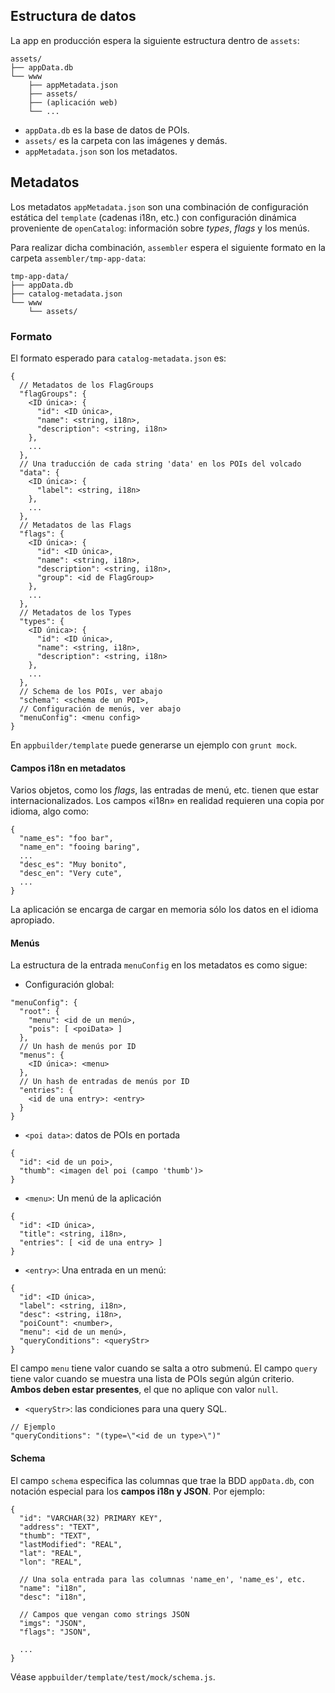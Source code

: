 ## Estructura de datos

La app en producción espera la siguiente estructura dentro de `assets`:

    assets/
    ├── appData.db
    └── www
        ├── appMetadata.json
        ├── assets/
        ├── (aplicación web)
        └── ...

* `appData.db` es la base de datos de POIs.
* `assets/` es la carpeta con las imágenes y demás.
* `appMetadata.json` son los metadatos.

## Metadatos
Los metadatos `appMetadata.json` son una combinación de configuración estática del `template` (cadenas i18n, etc.) con configuración dinámica proveniente de `openCatalog`: información sobre *types*, *flags* y los menús.

Para realizar dicha combinación, `assembler` espera el siguiente formato en la carpeta `assembler/tmp-app-data`:

    tmp-app-data/
    ├── appData.db
    ├── catalog-metadata.json
    └── www
        └── assets/

### Formato
El formato esperado para `catalog-metadata.json` es:

    {
      // Metadatos de los FlagGroups
      "flagGroups": {
        <ID única>: {
          "id": <ID única>,
          "name": <string, i18n>,
          "description": <string, i18n>
        },
        ...
      },
      // Una traducción de cada string 'data' en los POIs del volcado
      "data": {
        <ID única>: {
          "label": <string, i18n>
        },
        ...
      },
      // Metadatos de las Flags
      "flags": { 
        <ID única>: {
          "id": <ID única>,
          "name": <string, i18n>,
          "description": <string, i18n>,
          "group": <id de FlagGroup>
        },
        ...
      },
      // Metadatos de los Types
      "types": {
        <ID única>: {
          "id": <ID única>,
          "name": <string, i18n>,
          "description": <string, i18n>
        },
        ...
      },
      // Schema de los POIs, ver abajo
      "schema": <schema de un POI>,
      // Configuración de menús, ver abajo
      "menuConfig": <menu config>
    }

En `appbuilder/template` puede generarse un ejemplo con `grunt mock`.

#### Campos i18n en metadatos
Varios objetos, como los *flags*, las entradas de menú, etc. tienen que estar internacionalizados. Los campos «i18n» en realidad requieren una copia por idioma, algo como:

    {
      "name_es": "foo bar",
      "name_en": "fooing baring",
      ...
      "desc_es": "Muy bonito",
      "desc_en": "Very cute",
      ...
    }
La aplicación se encarga de cargar en memoria sólo los datos en el idioma apropiado.

#### Menús
La estructura de la entrada `menuConfig` en los metadatos es como sigue:

* Configuración global:

```
"menuConfig": {
  "root": {
    "menu": <id de un menú>,
    "pois": [ <poiData> ]
  },
  // Un hash de menús por ID
  "menus": {
    <ID única>: <menu>  
  },
  // Un hash de entradas de menús por ID
  "entries": {
    <id de una entry>: <entry>
  }
}
```

* `<poi data>`: datos de POIs en portada

```
{
  "id": <id de un poi>,
  "thumb": <imagen del poi (campo 'thumb')>
}
```

* `<menu>`: Un menú de la aplicación

```
{
  "id": <ID única>,
  "title": <string, i18n>,
  "entries": [ <id de una entry> ]
}
```

* `<entry>`: Una entrada en un menú:

```
{
  "id": <ID única>,
  "label": <string, i18n>,
  "desc": <string, i18n>,
  "poiCount": <number>,
  "menu": <id de un menú>,
  "queryConditions": <queryStr>
}
```
El campo `menu` tiene valor cuando se salta a otro submenú. El campo `query` tiene valor cuando se muestra una lista de POIs según algún criterio. **Ambos deben estar presentes**, el que no aplique con valor `null`.

* `<queryStr>`: las condiciones para una query SQL.

```
// Ejemplo
"queryConditions": "(type=\"<id de un type>\")"
```

#### Schema
El campo `schema` especifica las columnas que trae la BDD `appData.db`, con notación especial para los **campos i18n y JSON**. Por ejemplo:

    {
      "id": "VARCHAR(32) PRIMARY KEY",
      "address": "TEXT",
      "thumb": "TEXT",
      "lastModified": "REAL",
      "lat": "REAL",
      "lon": "REAL",

      // Una sola entrada para las columnas 'name_en', 'name_es', etc.
      "name": "i18n",
      "desc": "i18n",
  
      // Campos que vengan como strings JSON
      "imgs": "JSON",
      "flags": "JSON",
      
      ...
    }

Véase `appbuilder/template/test/mock/schema.js`.